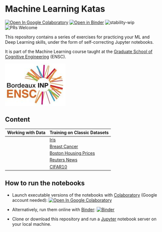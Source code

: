# Machine Learning Katas

[![Open In Google Colaboratory](https://colab.research.google.com/assets/colab-badge.svg)](https://colab.research.google.com/github/bpesquet/machine-learning-katas/blob/master/index.ipynb)
[![Open in Binder](https://mybinder.org/badge.svg)](https://mybinder.org/v2/gh/bpesquet/machine-learning-katas/master?filepath=index.ipynb)
![stability-wip](https://img.shields.io/badge/stability-work_in_progress-lightgrey.svg)
![PRs Welcome](https://img.shields.io/badge/PRs-welcome-brightgreen.svg)

This repository contains a series of exercises for practicing your ML and Deep Learning skills, under the form of self-correcting Jupyter notebooks.

It is part of the Machine Learning course taught at the [Graduate School of Cognitive Engineering](https://www.bordeaux-inp.fr/en) (ENSC).

[![ENSC logo](ensc-logo.jpg)](https://www.bordeaux-inp.fr/en)

## Content

|Working with Data|Training on Classic Datasets|
|-|-|
||[Iris](http://nbviewer.jupyter.org/github/bpesquet/machine-learning-katas/blob/master/classic-datasets/Iris.ipynb)|
||[Breast Cancer](http://nbviewer.jupyter.org/github/bpesquet/machine-learning-katas/blob/master/classic-datasets/Breast_Cancer.ipynb)|||
||[Boston Housing Prices](http://nbviewer.jupyter.org/github/bpesquet/machine-learning-katas/blob/master/classic-datasets/Boston_Housing.ipynb)|||
||[Reuters News](http://nbviewer.jupyter.org/github/bpesquet/machine-learning-katas/blob/master/classic-datasets/Reuters_News.ipynb)|||
||[CIFAR10](http://nbviewer.jupyter.org/github/bpesquet/machine-learning-katas/blob/master/classic-datasets/CIFAR10.ipynb)|||

## How to run the notebooks

* Launch executable versions of the notebooks with [Colaboratory](https://colab.research.google.com/) (Google account needed): [![Open In Google Colaboratory](https://colab.research.google.com/assets/colab-badge.svg)](https://colab.research.google.com/github/bpesquet/machine-learning-katas/blob/master/index.ipynb)

* Alternatively, run them online with [Binder](https://mybinder.org/): [![Binder](https://mybinder.org/badge.svg)](https://mybinder.org/v2/gh/bpesquet/machine-learning-katas/master?filepath=index.ipynb)

* Clone or download this repository and run a [Jupyter](https://jupyter.org/) notebook server on your local machine.
